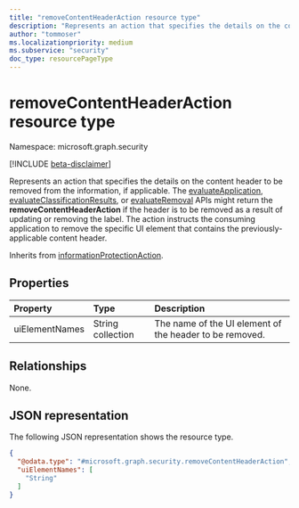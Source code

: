 ```yaml
---
title: "removeContentHeaderAction resource type"
description: "Represents an action that specifies the details on the content header to be removed from the information, if applicable."
author: "tommoser"
ms.localizationpriority: medium
ms.subservice: "security"
doc_type: resourcePageType
---
```


# removeContentHeaderAction resource type

Namespace: microsoft.graph.security

[!INCLUDE [beta-disclaimer](../../includes/beta-disclaimer.md)]

Represents an action that specifies the details on the content header to be removed from the information, if applicable. The [evaluateApplication](../api/security-sensitivitylabel-evaluateapplication.md), [evaluateClassificationResults](../api/security-sensitivitylabel-evaluateclassificationresults.md), or [evaluateRemoval](../api/security-sensitivitylabel-evaluateremoval.md) APIs might return the **removeContentHeaderAction** if the header is to be removed as a result of updating or removing the label. The action instructs the consuming application to remove the specific UI element that contains the previously-applicable content header.

Inherits from [informationProtectionAction](../resources/security-informationprotectionaction.md).

## Properties
| Property       | Type              | Description                                                |
| :------------- | :---------------- | :--------------------------------------------------------- |
| uiElementNames | String collection | The name of the UI element of the header to be removed. |

## Relationships
None.

## JSON representation
The following JSON representation shows the resource type.
<!-- {
  "blockType": "resource",
  "@odata.type": "microsoft.graph.security.removeContentHeaderAction"
}
-->
``` json
{
  "@odata.type": "#microsoft.graph.security.removeContentHeaderAction",
  "uiElementNames": [
    "String"
  ]
}
```

